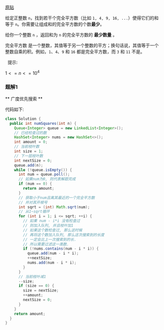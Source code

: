 [原贴](https://leetcode-cn.com/leetbook/read/queue-stack/kfgtt/)

给定正整数 `n`，找到若干个完全平方数（比如 `1, 4, 9, 16, ...`）使得它们的和等于 `n`。你需要让组成和的完全平方数的个数**最少**。

给你一个整数 `n` ，返回和为 `n` 的完全平方数的 **最少数量** 。

完全平方数 是一个整数，其值等于另一个整数的平方；换句话说，其值等于一个整数自乘的积。例如，`1`、`4`、`9` 和 `16` 都是完全平方数，而 `3` 和 `11` 不是。

 
提示:

$1 <= n <= 10^{4}$


### 题解1

** 广度优先搜索 **

代码如下:

``` java
class Solution {
  public int numSquares(int n) {
    Queue<Integer> queue = new LinkedList<Integer>();
    // 已经检查过的数
    HashSet<Integer> nums = new HashSet<>();
    int amount = 0;
    // 当前枝叶数
    int size = 1;
    // 下一层枝叶数
    int nextSize = 0;
    queue.add(n);
    while (!queue.isEmpty()) {
      int num = queue.poll();
      // 如果num为0, 则代表解题完成
      if (num == 0) {
        return amount;
      }
      // 获取小于num且离其最近的一个完全平方数
      // 并对其开根号
      int sqrt = (int) Math.sqrt(num);
      // 从1~sqrt循环
      for (int i = 1; i <= sqrt; ++i) {
        // 如果 num - i*i 没有检查过
        // 则加入队列, 并且枝叶加1
        // 如果这个数检查过, 那么这时候
        // 再将这个数加入队列, 那么这次搜索到的长度
        // 一定会比上一次搜索到的长.
        // 所以需要过滤这一类数.
        if (!nums.contains(num - i * i)) {
          queue.add(num - i * i);
          ++nextSize;
          nums.add(num - i * i);
        }
      }
      // 当前枝叶减1
      --size;
      if (size == 0) {
        size = nextSize;
        ++amount;
        nextSize = 0;
      }
    }
    return amount;
  }
}
```